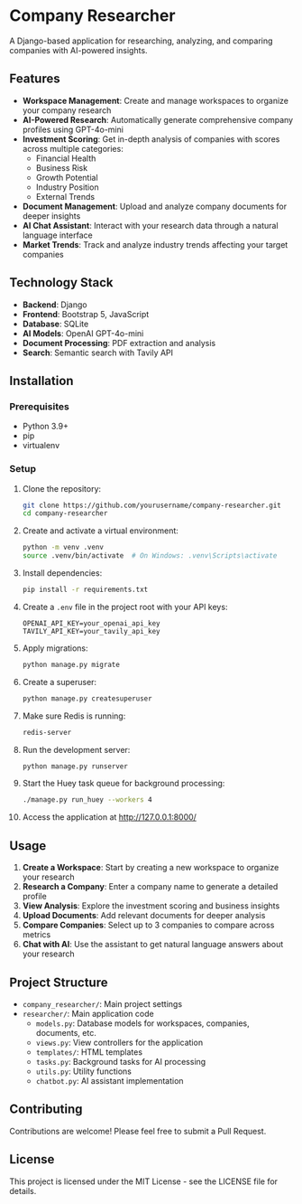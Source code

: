 # Company Researcher

A Django-based application for researching, analyzing, and comparing companies with AI-powered insights.

## Features

- **Workspace Management**: Create and manage workspaces to organize your company research
- **AI-Powered Research**: Automatically generate comprehensive company profiles using GPT-4o-mini
- **Investment Scoring**: Get in-depth analysis of companies with scores across multiple categories:
  - Financial Health
  - Business Risk
  - Growth Potential
  - Industry Position
  - External Trends
- **Document Management**: Upload and analyze company documents for deeper insights
- **AI Chat Assistant**: Interact with your research data through a natural language interface
- **Market Trends**: Track and analyze industry trends affecting your target companies

## Technology Stack

- **Backend**: Django
- **Frontend**: Bootstrap 5, JavaScript
- **Database**: SQLite
- **AI Models**: OpenAI GPT-4o-mini
- **Document Processing**: PDF extraction and analysis
- **Search**: Semantic search with Tavily API

## Installation

### Prerequisites

- Python 3.9+
- pip
- virtualenv

### Setup

1. Clone the repository:
   ```bash
   git clone https://github.com/yourusername/company-researcher.git
   cd company-researcher
   ```

2. Create and activate a virtual environment:
   ```bash
   python -m venv .venv
   source .venv/bin/activate  # On Windows: .venv\Scripts\activate
   ```

3. Install dependencies:
   ```bash
   pip install -r requirements.txt
   ```

4. Create a `.env` file in the project root with your API keys:
   ```
   OPENAI_API_KEY=your_openai_api_key
   TAVILY_API_KEY=your_tavily_api_key
   ```

5. Apply migrations:
   ```bash
   python manage.py migrate
   ```

6. Create a superuser:
   ```bash
   python manage.py createsuperuser
   ```
7. Make sure Redis is running:
   ```bash
   redis-server
   ```
8. Run the development server:
   ```bash
   python manage.py runserver
   ```

9. Start the Huey task queue for background processing:
   ```bash
   ./manage.py run_huey --workers 4
   ```

10. Access the application at http://127.0.0.1:8000/

## Usage

1. **Create a Workspace**: Start by creating a new workspace to organize your research
2. **Research a Company**: Enter a company name to generate a detailed profile
3. **View Analysis**: Explore the investment scoring and business insights
4. **Upload Documents**: Add relevant documents for deeper analysis
5. **Compare Companies**: Select up to 3 companies to compare across metrics
6. **Chat with AI**: Use the assistant to get natural language answers about your research

## Project Structure

- `company_researcher/`: Main project settings
- `researcher/`: Main application code
  - `models.py`: Database models for workspaces, companies, documents, etc.
  - `views.py`: View controllers for the application
  - `templates/`: HTML templates
  - `tasks.py`: Background tasks for AI processing
  - `utils.py`: Utility functions
  - `chatbot.py`: AI assistant implementation

## Contributing

Contributions are welcome! Please feel free to submit a Pull Request.

## License

This project is licensed under the MIT License - see the LICENSE file for details. 
